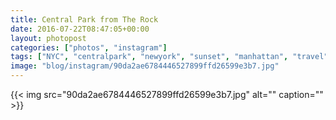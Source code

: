```yaml
---
title: Central Park from The Rock
date: 2016-07-22T08:47:05+00:00
layout: photopost
categories: ["photos", "instagram"]
tags: ["NYC", "centralpark", "newyork", "sunset", "manhattan", "travel", "architecture"]
image: "blog/instagram/90da2ae6784446527899ffd26599e3b7.jpg"
---
```


{{< img src="90da2ae6784446527899ffd26599e3b7.jpg" alt="" caption="" >}}



